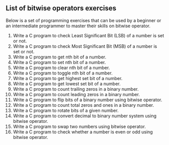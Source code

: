 ## List of bitwise operators exercises

Below is a set of programming exercises that can be used by a beginner or an intermediate programmer to master their skills on bitwise operator.

1. Write a C program to check Least Significant Bit (LSB) of a number is set or not.
2. Write a C program to check Most Significant Bit (MSB) of a number is set or not.
3. Write a C program to get nth bit of a number.
4. Write a C program to set nth bit of a number.
5. Write a C program to clear nth bit of a number.
6. Write a C program to toggle nth bit of a number.
7. Write a C program to get highest set bit of a number.
8. Write a C program to get lowest set bit of a number.
9. Write a C program to count trailing zeros in a binary number.
10. Write a C program to count leading zeros in a binary number.
11. Write a C program to flip bits of a binary number using bitwise operator.
12. Write a C program to count total zeros and ones in a binary number.
13. Write a C program to rotate bits of a given number.
14. Write a C program to convert decimal to binary number system using bitwise operator.
15. Write a C program to swap two numbers using bitwise operator.
16. Write a C program to check whether a number is even or odd using bitwise operator.
